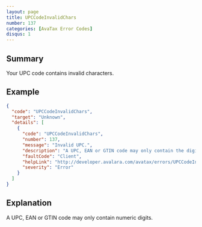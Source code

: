 ```yaml
---
layout: page
title: UPCCodeInvalidChars
number: 137
categories: [AvaTax Error Codes]
disqus: 1
---
```


## Summary

Your UPC code contains invalid characters.

## Example

```json
{
  "code": "UPCCodeInvalidChars",
  "target": "Unknown",
  "details": [
    {
      "code": "UPCCodeInvalidChars",
      "number": 137,
      "message": "Invalid UPC.",
      "description": "A UPC, EAN or GTIN code may only contain the digits 0 through 9.",
      "faultCode": "Client",
      "helpLink": "http://developer.avalara.com/avatax/errors/UPCCodeInvalidChars",
      "severity": "Error"
    }
  ]
}
```

## Explanation

A UPC, EAN or GTIN code may only contain numeric digits.
